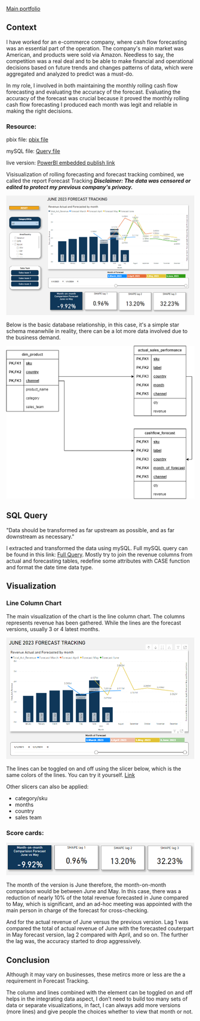 [Main portfolio](https://thong-pm.github.io/)
## Context
I have worked for an e-commerce company, where cash flow forecasting was an essential part of the operation. The company's main market was American, and products were sold via Amazon. Needless to say, the competition was a real deal and to be able to make financial and operational decisions based on future trends and changes patterns of data, which were aggregated and analyzed to predict was a must-do. 

In my role, I involved in both maintaining the monthly rolling cash flow forecasting and evaluating the accuracy of the forecast. Evaluating the accuracy of the forecast was crucial because it proved the monthly rolling cash flow forecasting I produced each month was legit and reliable in making the right decisions.

### Resource:
pbix file: [pbix file](https://github.com/thong-pm/Data_Port/blob/45b2e9193cb5df68c06d621bad574048690db11f/PowerBI/1.%20Cashflow%20forecast%20tracking/Business%20Forecast%20Tracking.pbix)

mySQL file: [Query file](https://github.com/thong-pm/Data_Port/blob/main/PowerBI/Forecast%20tracking/foreast_track_query.sql)

live version: [PowerBI embedded publish link](https://app.powerbi.com/view?r=eyJrIjoiYzFkM2YzMTQtMjhhOS00NGE0LTgzMzEtYTBlMTBmNWY3Nzk0IiwidCI6Ijk0YzBmYWUxLWY5MDEtNDMwZi05ZTkyLWJiMGZkNzMxZTlmNCIsImMiOjEwfQ%3D%3D)

Visisualization of rolling forecasting and forecast tracking combined, we called the report Forecast Tracking
***Disclaimer: The data was censored or edited to protect my previous company's privacy.***

![Overview Tab](assets/Overview_tab.png)

Below is the basic database relationship, in this case, it's a simple star schema meanwhile in reality, there can be a lot more data involved due to the business demand. 

![Database Diagram](assets/database_diagram.png)

## SQL Query
"Data should be transformed as far upstream as possible, and as far downstream as necessary."

I extracted and transformed the data using mySQL. Full mySQL query can be found in this link: [Full Query](https://github.com/thong-pm/Data_Port/blob/main/PowerBI/Forecast%20tracking/foreast_track_query.sql). Mostly try to join the revenue columns from actual and forecasting tables, redefine some attributes with CASE function and format the date time data type.
## Visualization

### Line Column Chart
The main visualization of the chart is the line column chart. The columns represents revenue has been gathered. While the lines are the forecast versions, usually 3 or 4 latest months.

![Line And Column](assets/line_and_column_chart.png)

The lines can be toggled on and off using the slicer below, which is the same colors of the lines. You can try it yourself. [Link](https://app.powerbi.com/view?r=eyJrIjoiYzFkM2YzMTQtMjhhOS00NGE0LTgzMzEtYTBlMTBmNWY3Nzk0IiwidCI6Ijk0YzBmYWUxLWY5MDEtNDMwZi05ZTkyLWJiMGZkNzMxZTlmNCIsImMiOjEwfQ%3D%3D)

Other slicers can also be applied:

- category/sku
- months
- country
- sales team

### Score cards:

![Score Cards](assets/score_cards.png)

The month of the version is June therefore, the month-on-month comparison would be between June and May. In this case, there was a reduction of nearly 10% of the total revenue forecasted in June compared to May, which is significant, and an ad-hoc meeting was appointed with the main person in charge of the forecast for cross-checking. 

And for the actual revenue of June versus the previous version. Lag 1 was compared the total of actual revenue of June with the forecasted couterpart in May forecast version, lag 2 compared with April, and so on. The further the lag was, the accuracy started to drop aggressively.

## Conclusion
Although it may vary on businesses, these metircs more or less are the a requirement in Forecast Tracking.

The column and lines combined with the element can be toggled on and off helps in the integrating data aspect, I don’t need to build too many sets of data or separate visualizations, in fact, I can always add more versions (more lines) and give people the choices whether to view that month or not.

